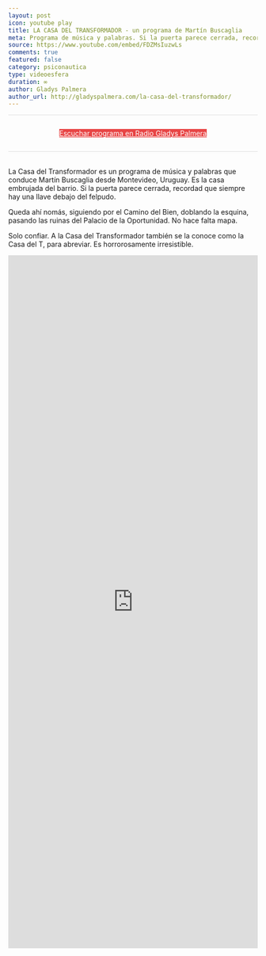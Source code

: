 ```yaml
---
layout: post
icon: youtube play
title: LA CASA DEL TRANSFORMADOR - un programa de Martín Buscaglia
meta: Programa de música y palabras. Si la puerta parece cerrada, recordad que siempre hay una llave debajo del felpudo.
source: https://www.youtube.com/embed/FDZMsIuzwLs
comments: true
featured: false
category: psiconautica
type: videoesfera
duration: ∞
author: Gladys Palmera
author_url: http://gladyspalmera.com/la-casa-del-transformador/
---
```


<div style="border-bottom: 1px solid #ddd;border-top: 1px solid #ddd;padding: 2em 0;text-align: center;">
	<a class="ui button" style="background: #e84545; color: #fff;" href="http://gladyspalmera.com/la-casa-del-transformador/" target="_blank">Escuchar programa en Radio Gladys Palmera</a>
</div>
<br>

La Casa del Transformador es un programa de música y palabras que conduce Martín Buscaglia desde Montevideo, Uruguay. Es la casa embrujada del barrio. Si la puerta parece cerrada, recordad que siempre hay una llave debajo del felpudo.

Queda ahí nomás, siguiendo por el Camino del Bien, doblando la esquina, pasando las ruinas del Palacio de la Oportunidad. No hace falta mapa.

Solo confiar. A la Casa del Transformador también se la conoce como la Casa del T, para abreviar.
Es horrorosamente irresistible. 



<iframe src="http://cloud.gladyspalmera.net/gladyscloud/widget-gladyscloud/index.php?id=72" height="1400" width="100%" frameborder="no" scrolling="no"></iframe>
